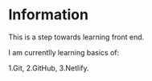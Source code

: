 # Information 
This is a step towards learning front end.

I am currentlly learning basics of:

1.Git,
2.GitHub,
3.Netlify.